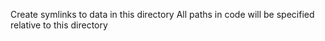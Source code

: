 Create symlinks to data in this directory
All paths in code will be specified relative to this directory